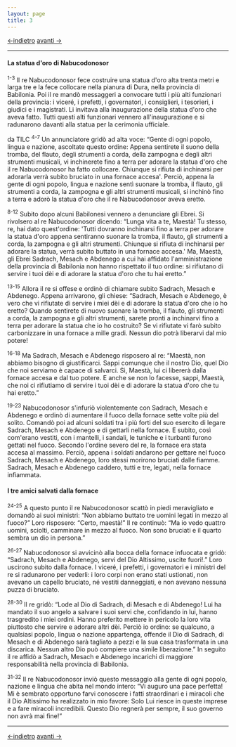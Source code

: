 ```yaml
---
layout: page
title: 3
---
```

[<-indietro](da02.html) [avanti ->](da04.html)

--------------------------------
#### La statua d'oro di Nabucodonosor

<sup>1-3</sup> Il re Nabucodonosor fece costruire una statua d'oro alta
trenta metri e larga tre e la fece collocare nella pianura di Dura,
nella provincia di Babilonia. Poi il re mandò messaggeri a convocare
tutti i più alti funzionari della provincia: i viceré, i prefetti, i
governatori, i consiglieri, i tesorieri, i giudici e i magistrati. Li
invitava alla inaugurazione della statua d'oro che aveva fatto. Tutti
questi alti funzionari vennero all'inaugurazione e si radunarono davanti
alla statua per la cerimonia ufficiale.

da TILC <sup>4-7</sup> Un annunciatore gridò ad alta voce: “Gente di
ogni popolo, lingua e nazione, ascoltate questo ordine: Appena sentirete
il suono della tromba, del flauto, degli strumenti a corda, della
zampogna e degli altri strumenti musicali, vi inchinerete fino a terra
per adorare la statua d'oro che il re Nabucodonosor ha fatto collocare.
Chiunque si rifiuta di inchinarsi per adorarla verrà subito bruciato in
una fornace accesa'. Perciò, appena la gente di ogni popolo, lingua e
nazione sentì suonare la tromba, il flauto, gli strumenti a corda, la
zampogna e gli altri strumenti musicali, si inchinò fino a terra e adorò
la statua d'oro che il re Nabucodonosor aveva eretto.

<sup>8-12</sup> Subito dopo alcuni Babilonesi vennero a denunciare gli
Ebrei. Si rivolsero al re Nabucodonosor dicendo: “Lunga vita a te,
Maestà\! Tu stesso, re, hai dato quest'ordine: 'Tutti dovranno
inchinarsi fino a terra per adorare la statua d'oro appena sentiranno
suonare la tromba, il flauto, gli strumenti a corda, la zampogna e gli
altri strumenti. Chiunque si rifiuta di inchinarsi per adorare la
statua, verrà subito buttato in una fornace accesa.' Ma, Maestà, gli
Ebrei Sadrach, Mesach e Abdenego a cui hai affidato l'amministrazione
della provincia di Babilonia non hanno rispettato il tuo ordine: si
rifiutano di servire i tuoi dèi e di adorare la statua d'oro che tu hai
eretto.”

<sup>13-15</sup> Allora il re si offese e ordinò di chiamare subito
Sadrach, Mesach e Abdenego. Appena arrivarono, gli chiese: “Sadrach,
Mesach e Abdenego, è vero che vi rifiutate di servire i miei dèi e di
adorare la statua d'oro che io ho eretto? Quando sentirete di nuovo
suonare la tromba, il flauto, gli strumenti a corda, la zampogna e gli
altri strumenti, sarete pronti a inchinarvi fino a terra per adorare la
statua che io ho costruito? Se vi rifiutate vi farò subito carbonizzare
in una fornace a mille gradi. Nessun dio potrà liberarvi dal mio
potere\!

<sup>16-18</sup> Ma Sadrach, Mesach e Abdenego risposero al re: “Maestà,
non abbiamo bisogno di giustificarci. Sappi comunque che il nostro Dio,
quel Dio che noi serviamo è capace di salvarci. Sì, Maestà, lui ci
libererà dalla fornace accesa e dal tuo potere. E anche se non lo
facesse, sappi, Maestà, che noi ci rifiutiamo di servire i tuoi dèi e di
adorare la statua d'oro che tu hai eretto.”

<sup>19-23</sup> Nabucodonosor s'infuriò violentemente con Sadrach,
Mesach e Abdenego e ordinò di aumentare il fuoco della fornace sette
volte più del solito. Comandò poi ad alcuni soldati tra i più forti del
suo esercito di legare Sadrach, Mesach e Abdenego e di gettarli nella
fornace. E subito, così com'erano vestiti, con i mantelli, i sandali, le
tuniche e i turbanti furono gettati nel fuoco. Secondo l'ordine severo
del re, la fornace era stata accesa al massimo. Perciò, appena i soldati
andarono per gettare nel fuoco Sadrach, Mesach e Abdenego, loro stessi
morirono bruciati dalle fiamme. Sadrach, Mesach e Abdenego caddero,
tutti e tre, legati, nella fornace infiammata.

#### I tre amici salvati dalla fornace

<sup>24-25</sup> A questo punto il re Nabucodonosor scattò in piedi
meravigliato e domandò ai suoi ministri: “Non abbiamo buttato tre uomini
legati in mezzo al fuoco?” Loro risposero: “Certo, maestà\!” Il re
continuò: “Ma io vedo quattro uomini, sciolti, camminare in mezzo al
fuoco. Non sono bruciati e il quarto sembra un dio in persona.”

<sup>26-27</sup> Nabucodonosor si avvicinò alla bocca della fornace
infuocata e gridò: “Sadrach, Mesach e Abdenego, servi del Dio Altissimo,
uscite fuori\!.” Loro uscirono subito dalla fornace. I viceré, i
prefetti, i governatori e i ministri del re si radunarono per vederli: i
loro corpi non erano stati ustionati, non avevano un capello bruciato,
né vestiti danneggiati, e non avevano nessuna puzza di bruciato.

<sup>28-30</sup> Il re gridò: “Lode al Dio di Sadrach, di Mesach e di
Abdenego\! Lui ha mandato il suo angelo a salvare i suoi servi che,
confidando in lui, hanno trasgredito i miei ordini. Hanno preferito
mettere in pericolo la loro vita piuttosto che servire e adorare altri
dèi. Perciò io ordino: se qualcuno, a qualsiasi popolo, lingua o
nazione appartenga, offende il Dio di Sadrach, di Mesach e di Abdenego
sarà tagliato a pezzi e la sua casa trasformata in una discarica. Nessun
altro Dio può compiere una simile liberazione.” In seguito il re affidò
a Sadrach, Mesach e Abdenego incarichi di maggiore responsabilità nella
provincia di Babilonia.

<sup>31-32</sup> Il re Nabucodonosor inviò questo messaggio alla gente
di ogni popolo, nazione e lingua che abita nel mondo intero: “Vi auguro
una pace perfetta\! Mi è sembrato opportuno farvi conoscere i fatti
straordinari e i miracoli che il Dio Altissimo ha realizzato in mio
favore: Solo Lui riesce in queste imprese e a fare miracoli incredibili.
Questo Dio regnerà per sempre, il suo governo non avrà mai fine\!”

---------------------------------------
[<-indietro](da02.html) [avanti ->](da04.html)
